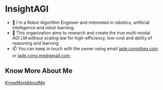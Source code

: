 # InsightAGI

- 👋 I'm a Robot Algorithm Engineer and interested in robotics, artificial intelligence and robot learning.
- 👀 This organization aims to research and create the true multi-modal AGI LM without scaling law for high-efficiency, low-cost and ability of reasoning and learning.
- 📫 You can keep in touch with the owner using email jade.cong@qq.com or jade.cong.me@gmail.com.

## Know More About Me

[KnowMoreAboutMe](https://insightagi.github.io/)

<!---
InsightAGI/.github is a ✨ special ✨ repository because its `README.md` (this file) appears on your GitHub profile.
You can click the Preview link to take a look at your changes.
--->
